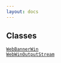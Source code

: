```yaml
---
layout: docs
---
```

## Classes

<a href="../object/WebBannerWin.html#WebBannerWin"
target="main"><code>WebBannerWin</code></a>  
<a href="../object/WebWinOutputStream.html#WebWinOutputStream"
target="main"><code>WebWinOutputStream</code></a>  
